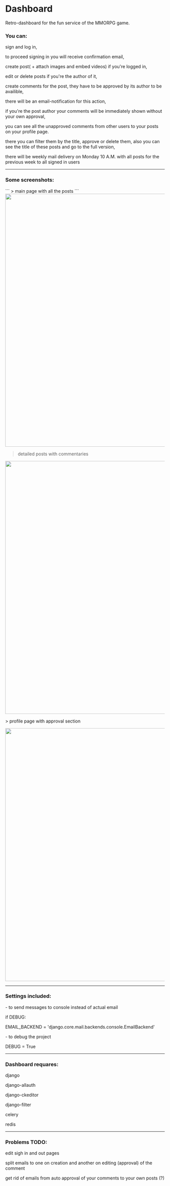 # Dashboard

 Retro-dashboard for the fun service of the MMORPG game.

<h3>You can:</h3>
<p>sign and log in,</p>
<p>to proceed signing in you will receive confirmation email,</p>
<p>create post( + attach images and embed videos) if you're logged in,</p>
<p>edit or delete posts if you're the author of it,</p>
<p>create comments for the post, they have to be approved by its author to be availible,</p>
<p>there will be an email-notification for this action,</p>
<p>if you're the post author your comments will be immediately shown without your own approval,</p>
<p>you can see all the unapproved comments from other users to your posts on your profile page. </p>
<p>there you can filter them by the title, approve or delete them, also you can see the title of these posts and go to the full version,</p>
<p>there will be weekly mail delivery on Monday 10 A.M. with all posts for the previous week to all signed in users</p>
<hr>
<h3>Some screenshots:</h3>
```
> main page with all the posts
```
<img width="800" src="https://user-images.githubusercontent.com/115626270/236312844-ebf7844c-4549-41e1-a553-5328ecb86d40.png">

> detailed posts with commentaries
<p>
<img width="800" src="https://user-images.githubusercontent.com/115626270/236312901-d29b6988-937b-486e-87cd-e39a2d83e365.png">
</p>
> profile page with approval section
<p>
<img width="800" src="https://user-images.githubusercontent.com/115626270/236312770-7f58fd03-966a-44ad-83df-4fd97aa43585.png">
</p>

<hr>
<h3>Settings included:</h3>
  - to send messages to console instead of actual email
   <p>if DEBUG:</p>
   <p>    EMAIL_BACKEND = 'django.core.mail.backends.console.EmailBackend'</p>
  - to debug the project
   <p>DEBUG = True</p>
<hr>
<h3>Dashboard requares:</h3>
  <p>django</p>
  <p>django-allauth</p>
  <p>django-ckeditor</p>
  <p>django-filter</p>
  <p>celery</p>
  <p>redis</p>
  <hr>
<h3>Problems TODO: </h3>
<p>edit sigh in and out pages</p>
<p>split emails to one on creation and another on editing (approval) of the comment</p>
<p>get rid of emails from auto approval of your comments to your own posts (?)</p>
